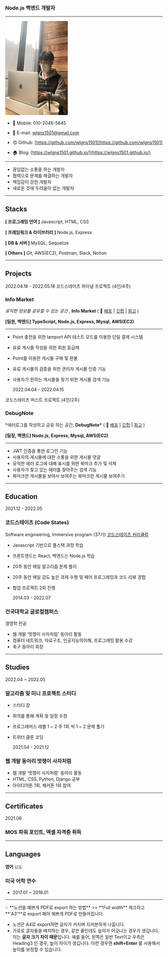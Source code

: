 ### Node.js 백엔드 개발자

---

<img src="/images/me.JPG" width="200" height="300" />

- 📲 Mobile: 010-2046-5645
- 📧 E-mail: wlgns1501@gmail.com

- 😍 Github: [https://github.com/wlgns1501](https://github.com/wlgns1501)
- 🏠 Blog: [https://wlgns1501.github.io/](https://wlgns1501.github.io/)

---

- 끊임없는 소통을 하는 개발자
- 협력으로 문제를 해결하는 개발자
- 책임감이 강한 개발자
- 새로운 것에 두려움이 없는 개발자

---

## Stacks

**[ 프로그래밍 언어 ]** Javascript, HTML, CSS

**[ 프레임워크 & 라이브러리 ]** Node.js, Express

**[ DB & 서버 ]** MySQL, Sequelize

**[ Others ]** Git, AWS(EC2), Postman, Slack, Notion

---

## Projects

2022.04.18 - 2022.05.18
코드스테이츠
파이널 프로젝트
(4인/4주)

### Info Market

_유익한 정보를 공유할 수 있는 공간_ , **Info Market** ( 📎 [배포](http://info-market-client.s3-website.ap-northeast-2.amazonaws.com/) | [깃헙](https://github.com/wlgns1501/info-market-1) | [회고](https://wlgns1501.github.io/diary/Final_03/) )

**[팀원, 백엔드] TypeScript, Node.js, Express, Mysql, AWS(EC2)**

---

- Point 충전을 위한 Iamport API 테스트 모드를 이용한 단일 결제 시스템
- 유료 게시물 작성을 위한 회원 등급제
- Point를 이용한 게시물 구매 및 환불
- 유료 게시물의 검증을 위한 관리자 게시물 인증 기능
- 사용자가 원하는 게시물을 찾기 위한 게시물 검색 기능

  2022.04.04 - 2022.04.15

코드스테이츠
퍼스트 프로젝트
(4인/2주)

### DebugNote

\*에러로그를 작성하고 공유 하는 공간, **DebugNote\*** ( 📎 [배포](http://debugnote-client.s3-website.ap-northeast-2.amazonaws.com/) | [깃헙](https://github.com/wlgns1501/DebugNote-1) | [회고](https://wlgns1501.github.io/diary/first_project/) )

**[팀장, 백엔드] Node.js, Express, Mysql, AWS(EC2)**

---

- JWT 인증을 통한 로그인 기능
- 사용자의 게시물에 대한 소통을 위한 게시물 댓글
- 유익한 에러 로그에 대해 표시를 위한 북마크 추가 및 삭제
- 사용자가 찾고 있는 에러를 찾아주는 검색 기능
- 북마크한 게시물을 보아서 보여주는 북마크한 게시물 보여주기

---

## Education

2021.12 - 2022.05

### 코드스테이츠 (Code States)

Software engineering, Immersive program (37기) [코드스테이츠 커리큘럼](https://www.codestates.com/course/backend-engineering)

- Javascript 기반으로 풀스택 과정 학습
- 프론트엔드는 React, 백엔드는 Node.js 학습
- 20주 동안 매일 알고리즘 문제 풀이
- 20주 동안 매일 강도 높은 과제 수행 및 페어 프로그래밍과 코드 리뷰 경험
- 협업 프로젝트 2회 진행

  2014.03 - 2022.07

### 건국대학교 글로컬캠퍼스

경영학 전공

- 웹 개발 ‘멋쟁이 사자처럼' 동아리 활동
- 컴퓨터 네트워크, 자료구조, 인공지능의이해, 프로그래밍 활용 수강
- 축구 동아리 회장

---

## Studies

2022.04 ~ 2022.05

### 알고리즘 및 미니 프로젝트 스터디

- 스터디 장
- 회의를 통해 계획 및 일정 수정
- 프로그래머스 레벨 1 ~ 2 주 1회 씩 1 ~ 2 문제 풀기
- 트위터 클론 코딩

  2021.04 - 2021.12

### 웹 개발 동아리 멋쟁이 사자처럼

- 웹 개발 ‘멋쟁이 사자처럼' 동아리 활동
- HTML, CSS, Python, Django 공부
- 아이디어톤 1회, 해커톤 1회 참여

---

## Certificates

2021.06

### MOS 파워 포인트, 엑셀 자격증 취득

---

## Languages

**영어** 🇺🇸

### 미국 어학 연수

- 2017.01 ~ 2018.01

---

<aside>
💡 **노션을 예쁘게 PDF로 export 하는 방법**
>> **Full width** 체크하고 **'A3'**로 export 해야 예쁘게 PDF로 만들어집니다.

- 노션은 A4로 export하면 글자가 커지며 지저분하게 나옵니다.
- 가로로 글자들을 배치하는 경우, 같은 줄인데도 높이가 어긋나는 경우가 생깁니다. 이는 **글자 크기 차이 때문**입니다.
  예를 들어, 왼쪽은 일반 Text이고 우측은 Heading3 인 경우, 높이 차이가 생깁니다. 이런 경우엔 **shift+Enter** 를 사용해서 높이를 보정할 수 있습니다.

</aside>
